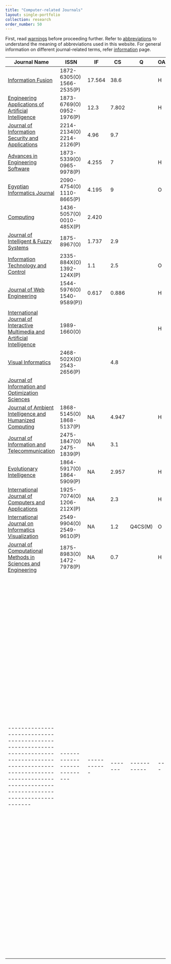 ```yaml
---
title: "Computer-related Journals"
layout: single-portfolio
collection: research
order_number: 50
---
```


First, read [warnings](/research/warnings) before proceeding further.
Refer to [abbreviations](/research/abbreviations) to understand the meaning of abbreviations used in this website.
For general information on different journal-related terms, refer [information](/research/information) page.


| Journal Name																																									|ISSN						|IF			|CS		|Q			|OA	| APC	| FD	|SP																														|
|-------------------------------------------------------------------------------------------------------------------------------------------------------------------------------|---------------------------|-----------|-------|-----------|---|-------|-------|-----------------------------------------------------------------------------------------------------------------------|
| [Information Fusion](https://www.sciencedirect.com/journal/information-fusion)																								| 1872-6305(O) 1566-2535(P)	| 17.564	| 38.6	|			| H	| 4360	| 16.5	| [SP]()																												|
| [Engineering Applications of Artificial Intelligence](https://www.sciencedirect.com/journal/engineering-applications-of-artificial-intelligence)								| 1873-6769(O) 0952-1976(P)	| 12.3		| 7.802	|			| H	| 3170	| 9.7	| [SP]()																												|
| [Journal of Information Security and Applications]()																															| 2214-2134(O) 2214-2126(P)	| 4.96		| 9.7	|			|	|		| 8		| [SP]()																												|
| [Advances in Engineering Software](https://www.sciencedirect.com/journal/advances-in-engineering-software)																	| 1873-5339(O) 0965-9978(P)	| 4.255		| 7		|			| H	| 4190	| 4.1	| [SP]()																												|
| [Egyptian Informatics Journal](https://www.sciencedirect.com/journal/egyptian-informatics-journal)																			| 2090-4754(O)  1110-8665(P)| 4.195		| 9		|			| O	| 1200	| 15.8	| [SP]()																												|
| [Computing](https://www.springer.com/journal/607)																																| 1436-5057(O) 0010-485X(P)	| 2.420		|		|			|	|		|		| [SP]()																												|
| [Journal of Intelligent & Fuzzy Systems](https://www.iospress.com/catalog/journals/journal-of-intelligent-fuzzy-systems)														| 1875-8967(O)				| 1.737 	| 2.9	|			|	|		|		| [SP]()																												|
| [Information Technology and Control ](https://www.itc.ktu.lt/index.php/ITC) 																									| 2335-884X(O) 1392-124X(P)	| 1.1		| 2.5 	|	 		| O	| 550	| 		| [SP]()																												|
| [Journal of Web Engineering](https://journals.riverpublishers.com/index.php/JWE/index)																						| 1544-5976(O) 1540-9589(P))| 0.617		| 0.886	|  	 		| H	| 990	| 		| [SP]()																												|
|																																												|							|			|		|			|	|		|		| 																														|
| [International Journal of Interactive Multimedia and Artificial Intelligence](https://www.ijimai.org/journal/)																| 1989-1660(O)				|			|		|			| H	|		|		| [SP]()																												|
| [Visual Informatics](https://www.sciencedirect.com/journal/visual-informatics)																								| 2468-502X(O)  2543-2656(P)|			| 4.8	|			|	|		| 11.4	| [SP]()																												|
| [Journal of Information and Optimization Sciences](https://www.tandfonline.com/journals/tios20) 																				| 							| 			| 		|	 		|	|		| 		| [SP]()																												|
| [Journal of Ambient Intelligence and Humanized Computing](https://www.springer.com/journal/12652)																				| 1868-5145(O) 1868-5137(P)	| NA 		| 4.947	|			| H	| 3390	| 11	| [SP]()																												|
| [Journal of Information and Telecommunication](https://www.tandfonline.com/toc/tjit20/current)																				| 2475-1847(O) 2475-1839(P)	| NA		| 3.1	|			|	|		| 0.8	| [SP]()																												|
| [Evolutionary Intelligence](https://www.springer.com/journal/12065)																											| 1864-5917(O) 1864-5909(P)	| NA		| 2.957	|			| H	|		| 3		| [SP]()																												|
| [International Journal of Computers and Applications](https://www.tandfonline.com/toc/tjca20/current)																			| 1925-7074(O)  1206-212X(P)| NA		| 2.3	|			| H	|		| 0.1	| [SP]()																												|
| [International Journal on Informatics Visualization](https://joiv.org/index.php/joiv)																							| 2549-9904(O) 2549-9610(P)	| NA		| 1.2	| Q4CS(M)	| O	| 		|		| [SP]()																												|
| [Journal of Computational Methods in Sciences and Engineering](https://www.iospress.com/catalog/journals/journal-of-computational-methods-in-sciences-and-engineering)		| 1875-8983(O) 1472-7978(P)	| NA 		| 0.7	|			| H | 2150	|		| [SP]()																												|
|-------------------------------------------------------------------------------------------------------------------------------------------------------------------------------|---------------------------|-----------|-------|-----------|---|-------|-------|-----------------------------------------------------------------------------------------------------------------------|

